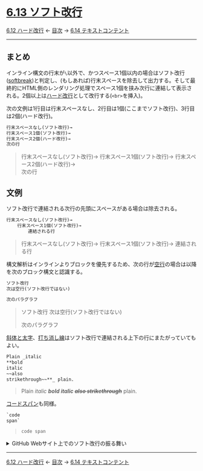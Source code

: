 # [6.13 ソフト改行](https://higuma.github.io/github-markdown-guide/gfm/#soft-line-breaks)

[6.12 ハード改行](hard-line-breaks.md)
← [目次](index.md) →
[6.14 テキストコンテント](textual-content.md)

------------------------------------------------------------------------

## まとめ

インライン構文の行末が`\`以外で、かつスペース1個以内の場合はソフト改行([softbreak])と判定し、(もしあれば)行末スペースを除去して出力する。そして最終的にHTML側のレンダリング処理でスペース1個を挟み次行に連結して表示される。2個以上は[ハード改行]として改行する(`<br>`を挿入)。

次の文例は1行目は行末スペースなし、2行目は1個(ここまでソフト改行)、3行目は2個(ハード改行)。

```markdown
行末スペースなし(ソフト改行)→
行末スペース1個(ソフト改行)→ 
行末スペース2個(ハード改行)→  
次の行
```

> 行末スペースなし(ソフト改行)→
> 行末スペース1個(ソフト改行)→ 
> 行末スペース2個(ハード改行)→  
> 次の行

## 文例

ソフト改行で連結される次行の先頭にスペースがある場合は除去される。

```markdown
行末スペースなし(ソフト改行)→
    行末スペース1個(ソフト改行)→ 
        連結される行
```

> 行末スペースなし(ソフト改行)→
>     行末スペース1個(ソフト改行)→ 
>         連結される行

構文解析はインラインよりブロックを優先するため、次の行が[空行]の場合は以降を次のブロック構文と認識する。

```markdown
ソフト改行
次は空行(ソフト改行ではない)

次のパラグラフ
```

> ソフト改行
> 次は空行(ソフト改行ではない)
> 
> 次のパラグラフ

[斜体と太字]、[打ち消し線]はソフト改行で連結される上下の行にまたがっていてもよい。

```markdown
Plain _italic
**bold
italic
~~also
strikethrough~~**_ plain.
```

> Plain _italic
> **bold
> italic
> ~~also
> strikethrough~~**_ plain.


[コードスパン]も同様。

```markdown
`code
span`
```

> `code
> span`

<details>
<summary>GitHub Webサイト上でのソフト改行の振る舞い</summary>

> 以下の内容は2022年9月時点のもの。将来は修正される可能性がある。

GitHub Markdown実装の仕様も上記の通りだが、GitHubのWeb画面上の編集中のPreview表示ではソフト改行が適用される行末を改行して表示する(おそらく不具合)。編集を終了するとちゃんと連結されて表示する。

</details>

------------------------------------------------------------------------

[6.12 ハード改行](hard-line-breaks.md)
← [目次](index.md) →
[6.14 テキストコンテント](textual-content.md)

[softbreak]: https://higuma.github.io/github-markdown-guide/gfm/#softbreak
[コードスパン]: code-spans.md
[ハード改行]: hard-line-breaks.md
[打ち消し線]: strikethrough.md
[空行]: blank-lines.md
[斜体と太字]: bold-and-italic.md

